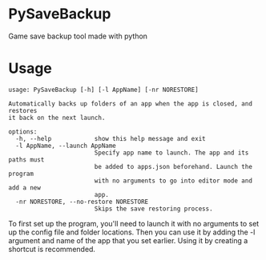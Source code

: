 # PySaveBackup
Game save backup tool made with python

# Usage
```
usage: PySaveBackup [-h] [-l AppName] [-nr NORESTORE]

Automatically backs up folders of an app when the app is closed, and restores
it back on the next launch.

options:
  -h, --help            show this help message and exit
  -l AppName, --launch AppName
                        Specify app name to launch. The app and its paths must
                        be added to apps.json beforehand. Launch the program
                        with no arguments to go into editor mode and add a new
                        app.
  -nr NORESTORE, --no-restore NORESTORE
                        Skips the save restoring process.
```
To first set up the program, you'll need to launch it with no arguments to set up the config file and folder locations.
Then you can use it by adding the -l argument and name of the app that you set earlier. Using it by creating a shortcut is recommended.
